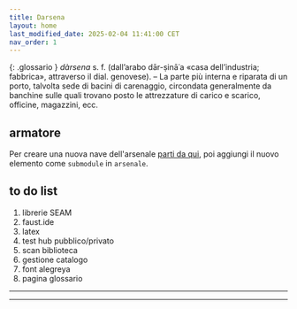```yaml
---
title: Darsena
layout: home
last_modified_date: 2025-02-04 11:41:00 CET
nav_order: 1
---
```


{: .glossario }
*dàrsena* s. f. (dall’arabo dār-ṣinā῾a «casa dell’industria; fabbrica», attraverso il dial. genovese). – La parte più interna e riparata di un porto, talvolta sede di bacini di carenaggio, circondata generalmente da banchine sulle quali trovano posto le attrezzature di carico e scarico, officine, magazzini, ecc.

## armatore

Per creare una nuova nave dell'arsenale [parti da qui], poi aggiungi il nuovo
elemento come `submodule` in `arsenale`.

## to do list

1. librerie SEAM
2. faust.ide  
3. latex
4. test hub pubblico/privato
5. scan biblioteca
6. gestione catalogo
7. font alegreya
8. pagina glossario

----

[parti da qui]: https://github.com/grammaton/bucintoro/generate


----

[^1]: [It can take up to 10 minutes for changes to your site to publish after you push the changes to GitHub](https://docs.github.com/en/pages/setting-up-a-github-pages-site-with-jekyll/creating-a-github-pages-site-with-jekyll#creating-your-site).

[Just the Docs]: https://just-the-docs.github.io/just-the-docs/
[GitHub Pages]: https://docs.github.com/en/pages
[README]: https://github.com/just-the-docs/just-the-docs-template/blob/main/README.md
[Jekyll]: https://jekyllrb.com
[GitHub Pages / Actions workflow]: https://github.blog/changelog/2022-07-27-github-pages-custom-github-actions-workflows-beta/
[use this template]: https://github.com/just-the-docs/just-the-docs-template/generate
